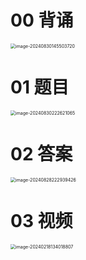 # 00 背诵

<img src="https://cvp.oss-cn-shanghai.aliyuncs.com/202408301455029.png" alt="image-20240830145503720" style="zoom:50%;" />



# 01 题目

<img src="https://cvp.oss-cn-shanghai.aliyuncs.com/202408302226129.png" alt="image-20240830222621065" style="zoom:50%;" />



# 02 答案

<img src="https://cvp.oss-cn-shanghai.aliyuncs.com/202408282229561.png" alt="image-20240828222939426" style="zoom:50%;" />





# 03 视频

<img src="https://cvp.oss-cn-shanghai.aliyuncs.com/picgo/202402181340021.png" alt="image-20240218134018807" style="zoom:50%;" />
